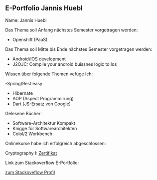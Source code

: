 ## E-Portfolio Jannis Huebl ##

Name: Jannis Huebl




Das Thema soll Anfang nächstes Semester vorgetragen werden:

- Openshift (PaaS)

Das Thema soll Mitte bis Ende nächstes Semester vorgetragen werden:

- Android/IOS development
- J2OJC: Compile your android buissnes logic to Ios  

Wissen über folgende Themen vefüge Ich:

-Spring/Rest easy
- Hibernate
- AOP (Aspect Programmirung)
- Dart (JS-Ersatz von Google)

Gelesene Bücher:

- Software-Architektur Kompakt
- Knigge für Softwarearchitekten
- Colol/2 Workbench


Onlinekurse habe ich erfolgreich abgeschlossen:

Cryptography I: [Zertifikat](crypto_cert)


Link zum Stackoverflow E-Portfolio:

[zum Stackoveflow Profil](http://careers.stackoverflow.com/cv/edit/203394#) 


